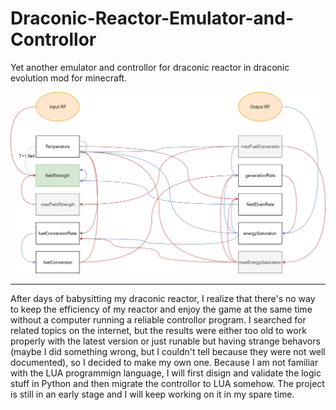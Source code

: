 # Draconic-Reactor-Emulator-and-Controllor
Yet another emulator and controllor for draconic reactor in draconic evolution mod for minecraft. 

![variable_diagram](https://raw.githubusercontent.com/allankevinrichie/Draconic-Reactor-Emulator-and-Controllor/master/draconic_reactor_diagram.png)

----------------------------------------------
After days of babysitting my draconic reactor, I realize that there's no way to keep the efficiency of my reactor and enjoy the game at the same time without a computer running a reliable controllor program. I searched for related topics on the internet, but the results were either too old to work properly with the latest version or just runable but having strange behavors (maybe I did something wrong, but I couldn't tell because they were not well documented), so I decided to make my own one. Because I am not familiar with the LUA programmign language, I will first disign and validate the logic stuff in Python and then migrate the controllor to LUA somehow. The project is still in an early stage and I will keep working on it in my spare time.
